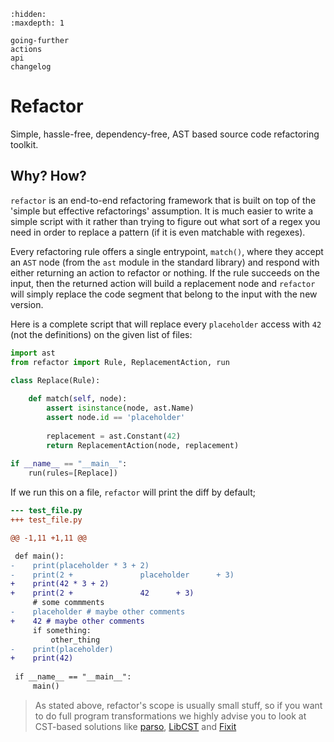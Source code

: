 ```{toctree}
:hidden:
:maxdepth: 1

going-further
actions
api
changelog
```

# Refactor

Simple, hassle-free, dependency-free, AST based source code refactoring
toolkit.

## Why? How?

`refactor` is an end-to-end refactoring framework that is built on top
of the 'simple but effective refactorings' assumption. It is much easier
to write a simple script with it rather than trying to figure out what
sort of a regex you need in order to replace a pattern (if it is even
matchable with regexes).

Every refactoring rule offers a single entrypoint, `match()`, where they
accept an `AST` node (from the `ast` module in the standard library) and
respond with either returning an action to refactor or nothing. If the
rule succeeds on the input, then the returned action will build a
replacement node and `refactor` will simply replace the code segment
that belong to the input with the new version.

Here is a complete script that will replace every `placeholder` access
with `42` (not the definitions) on the given list of files:

```py
import ast
from refactor import Rule, ReplacementAction, run

class Replace(Rule):
    
    def match(self, node):
        assert isinstance(node, ast.Name)
        assert node.id == 'placeholder'
        
        replacement = ast.Constant(42)
        return ReplacementAction(node, replacement)
        
if __name__ == "__main__":
    run(rules=[Replace])
```

If we run this on a file, `refactor` will print the diff by default;

```diff
--- test_file.py
+++ test_file.py

@@ -1,11 +1,11 @@

 def main():
-    print(placeholder * 3 + 2)
-    print(2 +               placeholder      + 3)
+    print(42 * 3 + 2)
+    print(2 +               42      + 3)
     # some commments
-    placeholder # maybe other comments
+    42 # maybe other comments
     if something:
         other_thing
-    print(placeholder)
+    print(42)
 
 if __name__ == "__main__":
     main()
```

> As stated above, refactor's scope is usually small stuff, so if you
> want to do full program transformations we highly advise you to look
> at CST-based solutions like
> [parso](https://github.com/davidhalter/parso),
> [LibCST](https://github.com/Instagram/LibCST) and
> [Fixit](https://github.com/Instagram/Fixit)
